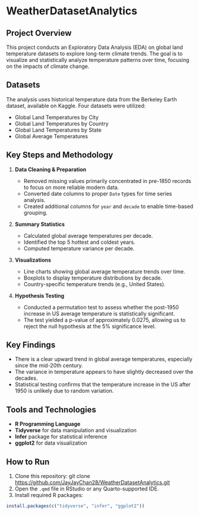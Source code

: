 # WeatherDatasetAnalytics


## Project Overview
This project conducts an Exploratory Data Analysis (EDA) on global land temperature datasets to explore long-term climate trends. The goal is to visualize and statistically analyze temperature patterns over time, focusing on the impacts of climate change.

## Datasets
The analysis uses historical temperature data from the Berkeley Earth dataset, available on Kaggle. Four datasets were utilized:
- Global Land Temperatures by City
- Global Land Temperatures by Country
- Global Land Temperatures by State
- Global Average Temperatures

## Key Steps and Methodology

1. **Data Cleaning & Preparation**
   - Removed missing values primarily concentrated in pre-1850 records to focus on more reliable modern data.
   - Converted date columns to proper `Date` types for time series analysis.
   - Created additional columns for `year` and `decade` to enable time-based grouping.

2. **Summary Statistics**
   - Calculated global average temperatures per decade.
   - Identified the top 5 hottest and coldest years.
   - Computed temperature variance per decade.

3. **Visualizations**
   - Line charts showing global average temperature trends over time.
   - Boxplots to display temperature distributions by decade.
   - Country-specific temperature trends (e.g., United States).

4. **Hypothesis Testing**
   - Conducted a permutation test to assess whether the post-1950 increase in US average temperature is statistically significant.
   - The test yielded a p-value of approximately 0.0275, allowing us to reject the null hypothesis at the 5% significance level.

## Key Findings
- There is a clear upward trend in global average temperatures, especially since the mid-20th century.
- The variance in temperature appears to have slightly decreased over the decades.
- Statistical testing confirms that the temperature increase in the US after 1950 is unlikely due to random variation.

## Tools and Technologies
- **R Programming Language**
- **Tidyverse** for data manipulation and visualization
- **Infer** package for statistical inference
- **ggplot2** for data visualization

## How to Run
1. Clone this repository: git clone https://github.com/JayJayChan28/WeatherDatasetAnalytics.git
2. Open the `.qmd` file in RStudio or any Quarto-supported IDE.
3. Install required R packages:
```r
install.packages(c("tidyverse", "infer", "ggplot2"))

